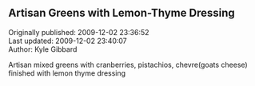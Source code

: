 ## Artisan Greens with Lemon-Thyme Dressing  
Originally published: 2009-12-02 23:36:52  
Last updated: 2009-12-02 23:40:07  
Author: Kyle Gibbard  
  
Artisan mixed greens with cranberries, pistachios, chevre(goats cheese) finished with lemon thyme dressing